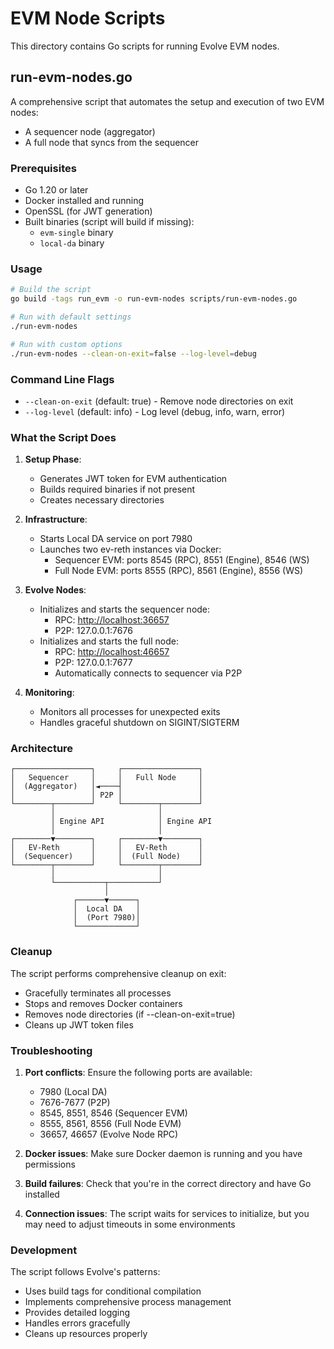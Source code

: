 # EVM Node Scripts

This directory contains Go scripts for running Evolve EVM nodes.

## run-evm-nodes.go

A comprehensive script that automates the setup and execution of two EVM nodes:

- A sequencer node (aggregator)
- A full node that syncs from the sequencer

### Prerequisites

- Go 1.20 or later
- Docker installed and running
- OpenSSL (for JWT generation)
- Built binaries (script will build if missing):
  - `evm-single` binary
  - `local-da` binary

### Usage

```bash
# Build the script
go build -tags run_evm -o run-evm-nodes scripts/run-evm-nodes.go

# Run with default settings
./run-evm-nodes

# Run with custom options
./run-evm-nodes --clean-on-exit=false --log-level=debug
```

### Command Line Flags

- `--clean-on-exit` (default: true) - Remove node directories on exit
- `--log-level` (default: info) - Log level (debug, info, warn, error)

### What the Script Does

1. **Setup Phase**:
   - Generates JWT token for EVM authentication
   - Builds required binaries if not present
   - Creates necessary directories

2. **Infrastructure**:
   - Starts Local DA service on port 7980
   - Launches two ev-reth instances via Docker:
     - Sequencer EVM: ports 8545 (RPC), 8551 (Engine), 8546 (WS)
     - Full Node EVM: ports 8555 (RPC), 8561 (Engine), 8556 (WS)

3. **Evolve Nodes**:
   <!-- markdown-link-check-disable -->
   - Initializes and starts the sequencer node:
     - RPC: <http://localhost:36657>
     - P2P: 127.0.0.1:7676
   - Initializes and starts the full node:
     - RPC: <http://localhost:46657>
     - P2P: 127.0.0.1:7677
     - Automatically connects to sequencer via P2P
     <!-- markdown-link-check-enable -->

4. **Monitoring**:
   - Monitors all processes for unexpected exits
   - Handles graceful shutdown on SIGINT/SIGTERM

### Architecture

```ascii
┌─────────────────┐     ┌─────────────────┐
│   Sequencer     │     │   Full Node     │
│  (Aggregator)   │◄────┤                 │
│                 │ P2P │                 │
└────────┬────────┘     └────────┬────────┘
         │                       │
         │ Engine API            │ Engine API
         │                       │
┌────────▼────────┐     ┌────────▼────────┐
│   EV-Reth       │     │   EV-Reth       │
│  (Sequencer)    │     │  (Full Node)    │
└────────┬────────┘     └────────┬────────┘
         │                       │
         └───────────┬───────────┘
                     │
              ┌──────▼──────┐
              │  Local DA   │
              │  (Port 7980)│
              └─────────────┘
```

### Cleanup

The script performs comprehensive cleanup on exit:

- Gracefully terminates all processes
- Stops and removes Docker containers
- Removes node directories (if --clean-on-exit=true)
- Cleans up JWT token files

### Troubleshooting

1. **Port conflicts**: Ensure the following ports are available:
   - 7980 (Local DA)
   - 7676-7677 (P2P)
   - 8545, 8551, 8546 (Sequencer EVM)
   - 8555, 8561, 8556 (Full Node EVM)
   - 36657, 46657 (Evolve Node RPC)

2. **Docker issues**: Make sure Docker daemon is running and you have permissions

3. **Build failures**: Check that you're in the correct directory and have Go installed

4. **Connection issues**: The script waits for services to initialize, but you may need to adjust timeouts in some environments

### Development

The script follows Evolve's patterns:

- Uses build tags for conditional compilation
- Implements comprehensive process management
- Provides detailed logging
- Handles errors gracefully
- Cleans up resources properly
